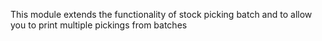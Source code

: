 This module extends the functionality of stock picking batch and to allow you to print multiple pickings from batches
